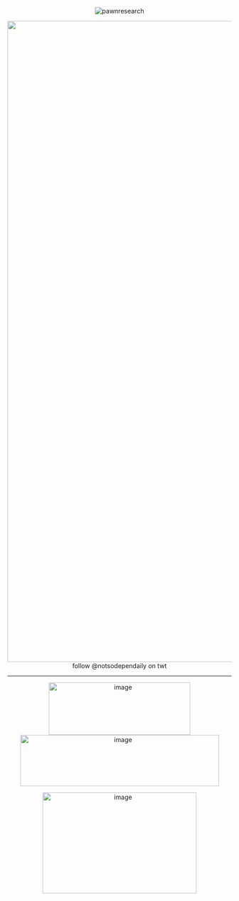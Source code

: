 <p align="center"> <img src="https://komarev.com/ghpvc/?username=pawnresearch&label=DEPEND..&color=DBDBDB&style=square" alt="pawnresearch" /> </p>

<p align="center">
    
  <img width="2560" height="1440" alt="image" src="https://github.com/user-attachments/assets/5d66fd29-6b2b-4efb-984d-a2a823e4e06e" />
follow @notsodependaily on twt

--------
</p>

<p align="center">
<img width="318" height="118" alt="image" src="https://github.com/user-attachments/assets/a930e081-9b3f-44e2-8917-9dcabb0e692c" /> <img width="447" height="115" alt="image" src="https://github.com/user-attachments/assets/9dbbe68d-02cf-47ae-82de-910117022479" />
</p>

<p align="center">
<img width="346" height="227" alt="image" src="https://github.com/user-attachments/assets/db189e17-d806-45f2-9d81-75816d186916" />


</p>
